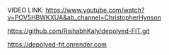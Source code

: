 VIDEO LINK:    https://www.youtube.com/watch?v=POV5HBWKXUA&ab_channel=ChristopherHynson

https://github.com/RishabhKaly/depolyed-FIT.git


https://depolyed-fit.onrender.com
